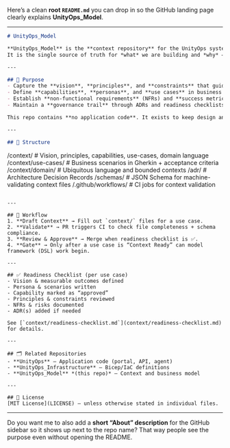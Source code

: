 Here’s a clean **root `README.md`** you can drop in so the GitHub landing page clearly explains **UnityOps\_Model**.

---

```markdown
# UnityOps_Model

**UnityOps_Model** is the **context repository** for the UnityOps system.  
It is the single source of truth for *what* we are building and *why* — before any code, infrastructure, or DSL modeling.

---

## 📜 Purpose
- Capture the **vision**, **principles**, and **constraints** that guide UnityOps.
- Define **capabilities**, **personas**, and **use cases** in business terms.
- Establish **non-functional requirements** (NFRs) and **success metrics**.
- Maintain a **governance trail** through ADRs and readiness checklists.

This repo contains **no application code**. It exists to keep design and implementation aligned with the agreed business context.

---

## 📂 Structure
```

/context/                # Vision, principles, capabilities, use-cases, domain language
/context/use-cases/      # Business scenarios in Gherkin + acceptance criteria
/context/domain/         # Ubiquitous language and bounded contexts
/adr/                    # Architecture Decision Records
/schemas/                # JSON Schema for machine-validating context files
/.github/workflows/      # CI jobs for context validation

```

---

## 🚦 Workflow
1. **Draft Context** → Fill out `context/` files for a use case.
2. **Validate** → PR triggers CI to check file completeness + schema compliance.
3. **Review & Approve** → Merge when readiness checklist is ✅.
4. **Gate** → Only after a use case is “Context Ready” can model framework (DSL) work begin.

---

## ✅ Readiness Checklist (per use case)
- Vision & measurable outcomes defined
- Persona & scenarios written
- Capability marked as “approved”
- Principles & constraints reviewed
- NFRs & risks documented
- ADR(s) added if needed

See [`context/readiness-checklist.md`](context/readiness-checklist.md) for details.

---

## 🗂 Related Repositories
- **UnityOps** — Application code (portal, API, agent)
- **UnityOps_Infrastructure** — Bicep/IaC definitions
- **UnityOps_Model** *(this repo)* — Context and business model

---

## 📄 License
[MIT License](LICENSE) — unless otherwise stated in individual files.
```

---

Do you want me to also add a **short “About” description** for the GitHub sidebar so it shows up next to the repo name? That way people see the purpose even without opening the README.
